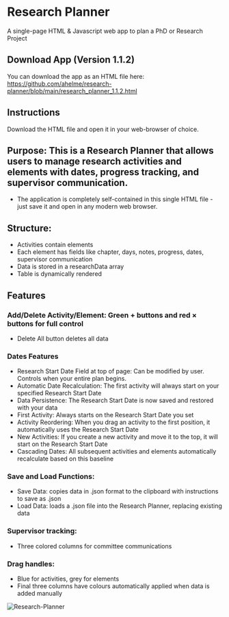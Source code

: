 # Research Planner
A single-page HTML &amp; Javascript web app to plan a PhD or Research Project

## Download App (Version 1.1.2)
You can download the app as an HTML file here: https://github.com/ahelme/research-planner/blob/main/research_planner_1.1.2.html

## Instructions
Download the HTML file and open it in your web-browser of choice.

## Purpose: This is a Research Planner that allows users to manage research activities and elements with dates, progress tracking, and supervisor communication.
* 	The application is completely self-contained in this single HTML file - just save it and open in any modern web browser.
   
## Structure:
* Activities contain elements
* Each element has fields like chapter, days, notes, progress, dates, supervisor communication
* Data is stored in a researchData array
* Table is dynamically rendered

## Features
### Add/Delete Activity/Element: Green + buttons and red × buttons for full control
* Delete All button deletes all data

### Dates Features
* Research Start Date Field at top of page: Can be modified by user. Controls when your entire plan begins.
* Automatic Date Recalculation: The first activity will always start on your specified Research Start Date
* Data Persistence: The Research Start Date is now saved and restored with your data
* First Activity: Always starts on the Research Start Date you set
* Activity Reordering: When you drag an activity to the first position, it automatically uses the Research Start Date
* New Activities: If you create a new activity and move it to the top, it will start on the Research Start Date
* Cascading Dates: All subsequent activities and elements automatically recalculate based on this baseline
### 	Save and Load Functions:
* Save Data: copies data in .json format to the clipboard with instructions to save as .json
* Load Data: loads a .json file into the Research Planner, replacing existing data
### 	Supervisor tracking:
* Three colored columns for committee communications
### 	Drag handles:
* Blue for activities, grey for elements
* Final three columns have colours automatically applied when data is added manually


![Research-Planner](https://github.com/user-attachments/assets/6ee4bb6c-d9a6-4bad-a281-9622f2da1d87)
